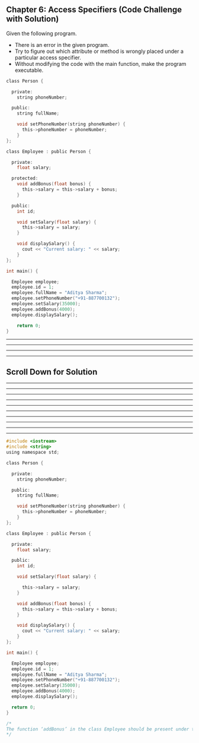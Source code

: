 ## Chapter 6: Access Specifiers (Code Challenge with Solution) 

Given the following program. 
- There is an error in the given program. 
- Try to figure out which attribute or method is wrongly placed under a particular access specifier. 
- Without modifying the code with the main function, make the program executable. 
 
 
```C
class Person {

  private:
    string phoneNumber;

  public:
    string fullName;

    void setPhoneNumber(string phoneNumber) {
      this->phoneNumber = phoneNumber;
    }
}; 

class Employee : public Person {

  private:
    float salary;

  protected:
    void addBonus(float bonus) {
      this->salary = this->salary + bonus;
    }

  public:
    int id;

    void setSalary(float salary) {
      this->salary = salary;
    }

    void displaySalary() {
      cout << "Current salary: " << salary;
    }
};

int main() {

  Employee employee;
  employee.id = 1;
  employee.fullName = "Aditya Sharma";
  employee.setPhoneNumber("+91-887700132");
  employee.setSalary(35000);
  employee.addBonus(4000);
  employee.displaySalary();

	return 0;
}

```

----
----
----
----
## Scroll Down for Solution 
----
----
----
----
----
----
----
----
----
----

```C
#include <iostream>
#include <string>
using namespace std;

class Person {

  private:
    string phoneNumber;

  public:
    string fullName;

    void setPhoneNumber(string phoneNumber) {
      this->phoneNumber = phoneNumber;
    }
};

class Employee : public Person {

  private:
    float salary;

  public:
    int id;

    void setSalary(float salary) {

      this->salary = salary;
    }

    void addBonus(float bonus) {
      this->salary = this->salary + bonus;
    }

    void displaySalary() {
      cout << "Current salary: " << salary;
    }
};

int main() {

  Employee employee;
  employee.id = 1;
  employee.fullName = "Aditya Sharma";
  employee.setPhoneNumber("+91-887700132");
  employee.setSalary(35000);
  employee.addBonus(4000);
  employee.displaySalary();

  return 0;
}

/*
The function ‘addBonus’ in the class Employee should be present under the public section so that it can be accessed from outside the class i.e. from the ‘main’ function. Therefore, the protected section in class Employee was not required. 
*/

```

